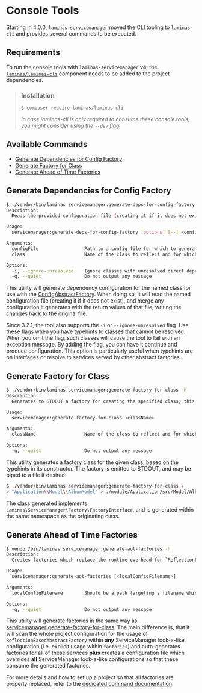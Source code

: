 # Console Tools

Starting in 4.0.0, `laminas-servicemanager` moved the CLI tooling to `laminas-cli` and provides several commands to be executed.

## Requirements

To run the console tools with `laminas-servicemanager` v4, the [`laminas/laminas-cli`](https://docs.laminas.dev/laminas-cli/) component needs to be added to the project dependencies.

> ### Installation
>
> ```shell
> $ composer require laminas/laminas-cli
> ```
>
> _In case laminas-cli is only required to consume these console tools, you might consider using the `--dev` flag._

## Available Commands

- [Generate Dependencies for Config Factory](#generate-dependencies-for-config-factory)
- [Generate Factory for Class](#generate-factory-for-class)
- [Generate Ahead of Time Factories](#ahead-of-time-factories)

## Generate Dependencies for Config Factory

```bash
$ ./vendor/bin/laminas servicemanager:generate-deps-for-config-factory -h
Description:
  Reads the provided configuration file (creating it if it does not exist), and injects it with ConfigAbstractFactory dependency configuration for the provided class name, writing the changes back to the file.

Usage:
  servicemanager:generate-deps-for-config-factory [options] [--] <configFile> <class>

Arguments:
  configFile                 Path to a config file for which to generate configuration. If the file does not exist, it will be created. If it does exist, it must return an array, and the file will be updated with new configuration.
  class                      Name of the class to reflect and for which to generate dependency configuration.

Options:
  -i, --ignore-unresolved    Ignore classes with unresolved direct dependencies.
  -q, --quiet                Do not output any message
```

This utility will generate dependency configuration for the named class for use
with the [ConfigAbstractFactory](config-abstract-factory.md). When doing so, it
will read the named configuration file (creating it if it does not exist), and
merge any configuration it generates with the return values of that file,
writing the changes back to the original file.

Since 3.2.1, the tool also supports the `-i` or `--ignore-unresolved` flag.
Use these flags when you have typehints to classes that cannot be resolved.
When you omit the flag, such classes will cause the tool to fail with an
exception message. By adding the flag, you can have it continue and produce
configuration. This option is particularly useful when typehints are on
interfaces or resolve to services served by other abstract factories.

## Generate Factory for Class

```bash
$ ./vendor/bin/laminas servicemanager:generate-factory-for-class -h
Description:
  Generates to STDOUT a factory for creating the specified class; this may then be added to your application, and configured as a factory for the class.

Usage:
  servicemanager:generate-factory-for-class <className>

Arguments:
  className                  Name of the class to reflect and for which to generate a factory.

Options:
  -q, --quiet                Do not output any message
```

This utility generates a factory class for the given class, based on the
typehints in its constructor. The factory is emitted to STDOUT, and may be piped
to a file if desired:

```bash
$ ./vendor/bin/laminas servicemanager:generate-factory-for-class \
> "Application\\Model\\AlbumModel" > ./module/Application/src/Model/AlbumModelFactory.php
```

The class generated implements `Laminas\ServiceManager\Factory\FactoryInterface`,
and is generated within the same namespace as the originating class.

## Generate Ahead of Time Factories

```bash
$ vendor/bin/laminas servicemanager:generate-aot-factories -h
Description:
  Creates factories which replace the runtime overhead for `ReflectionBasedAbstractFactory`.

Usage:
  servicemanager:generate-aot-factories [<localConfigFilename>]

Arguments:
  localConfigFilename        Should be a path targeting a filename which will be created so that the config autoloading will pick it up. Using a `.local.php` suffix should verify that the file is overriding existing configuration. [default: "config/autoload/generated-factories.local.php"]

Options:
  -q, --quiet                Do not output any message
```

This utility will generate factories in the same way as [servicemanager:generate-factory-for-class](#generate-factory-for-class). The main difference is, that it will scan the whole project configuration for the usage of `ReflectionBasedAbstractFactory` within **any** ServiceManager look-a-like configuration (i.e. explicit usage within `factories`) and auto-generates factories for all of these services **plus** creates a configuration file which overrides **all** ServiceManager look-a-like configurations so that these consume the generated factories.

For more details and how to set up a project so that all factories are properly replaced, refer to the [dedicated command documentation](ahead-of-time-factories.md).
